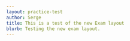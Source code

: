 ```yaml
---
layout: practice-test
author: Serge
title: This is a test of the new Exam layout
blurb: Testing the new exam layout.
---
```

<script>
window.addEventListener('load', function () {
   initializeExam();
});

initializeExam = function() {
  
  var questionBank = localStorage.getItem("questions");
  console.log("Questions after pull " + questionBank);
  var exam = new Exam(questionBank);
  console.log(exam);
  var questionNumber = 0;
  questionBank = JSON.parse(questionBank);
  console.log("The size is: " + questionBank.length);
  questionBank = questionBank.slice(15,20);
  var exam = new Exam(questionBank);
  console.log(exam);

  var questionNumber = 0;
  displayQuestion(0);
  document.getElementById("question-jumper").innerHTML;
  let buttons = "";
  for (i = 0; i < exam.questions.length; i++) {
      var aTag = document.createElement('a');
      aTag.setAttribute('onClick','displayQuestion(\''+ i + '\')');
      aTag.setAttribute('class','btn btn-info mr-2');
      aTag.setAttribute('id', 'jumpTo'+i);
      aTag.innerHTML = "" + (i+1);
      document.getElementById("question-jumper").append(aTag);
  }
}
</script>
